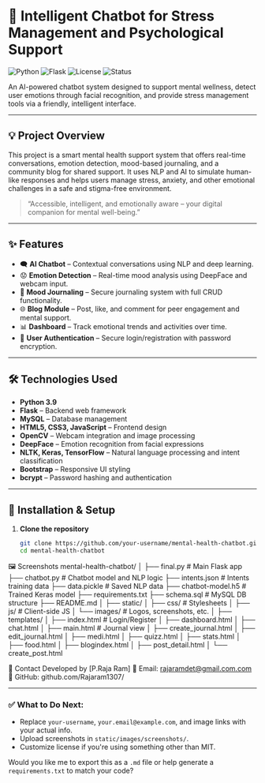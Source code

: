# 🧠 Intelligent Chatbot for Stress Management and Psychological Support

![Python](https://img.shields.io/badge/Python-3.9-blue)
![Flask](https://img.shields.io/badge/Flask-Web--Framework-lightgrey)
![License](https://img.shields.io/badge/license-MIT-green)
![Status](https://img.shields.io/badge/status-Completed-brightgreen)

An AI-powered chatbot system designed to support mental wellness, detect user emotions through facial recognition, and provide stress management tools via a friendly, intelligent interface.

---

## 💡 Project Overview

This project is a smart mental health support system that offers real-time conversations, emotion detection, mood-based journaling, and a community blog for shared support. It uses NLP and AI to simulate human-like responses and helps users manage stress, anxiety, and other emotional challenges in a safe and stigma-free environment.

> “Accessible, intelligent, and emotionally aware – your digital companion for mental well-being.”

---

## ✨ Features

- 🗨️ **AI Chatbot** – Contextual conversations using NLP and deep learning.
- 😟 **Emotion Detection** – Real-time mood analysis using DeepFace and webcam input.
- 📔 **Mood Journaling** – Secure journaling system with full CRUD functionality.
- 🌐 **Blog Module** – Post, like, and comment for peer engagement and mental support.
- 📊 **Dashboard** – Track emotional trends and activities over time.
- 🔐 **User Authentication** – Secure login/registration with password encryption.

---

## 🛠️ Technologies Used

- **Python 3.9**
- **Flask** – Backend web framework
- **MySQL** – Database management
- **HTML5, CSS3, JavaScript** – Frontend design
- **OpenCV** – Webcam integration and image processing
- **DeepFace** – Emotion recognition from facial expressions
- **NLTK, Keras, TensorFlow** – Natural language processing and intent classification
- **Bootstrap** – Responsive UI styling
- **bcrypt** – Password hashing and authentication

---

## 🚀 Installation & Setup

1. **Clone the repository**
   ```bash
   git clone https://github.com/your-username/mental-health-chatbot.git
   cd mental-health-chatbot
🖼️ Screenshots
mental-health-chatbot/
│
├── final.py                   # Main Flask app
├── chatbot.py                 # Chatbot model and NLP logic
├── intents.json               # Intents training data
├── data.pickle                # Saved NLP data
├── chatbot-model.h5           # Trained Keras model
├── requirements.txt
├── schema.sql                 # MySQL DB structure
├── README.md
│
├── static/
│   ├── css/                   # Stylesheets
│   ├── js/                    # Client-side JS
│   └── images/                # Logos, screenshots, etc.
│
├── templates/
│   ├── index.html             # Login/Register
│   ├── dashboard.html
│   ├── chat.html
│   ├── main.html              # Journal view
│   ├── create_journal.html
│   ├── edit_journal.html
│   ├── medi.html
│   ├── quizz.html
│   ├── stats.html
│   ├── food.html
│   ├── blogindex.html
│   ├── post_detail.html
│   └── create_post.html

🙋 Contact
Developed by [P.Raja Ram]
📧 Email: rajaramdet@gmail.com.com
🔗 GitHub: github.com/Rajaram1307/


---

### ✅ What to Do Next:
- Replace `your-username`, `your.email@example.com`, and image links with your actual info.
- Upload screenshots in `static/images/screenshots/`.
- Customize license if you're using something other than MIT.

Would you like me to export this as a `.md` file or help generate a `requirements.txt` to match your code?


